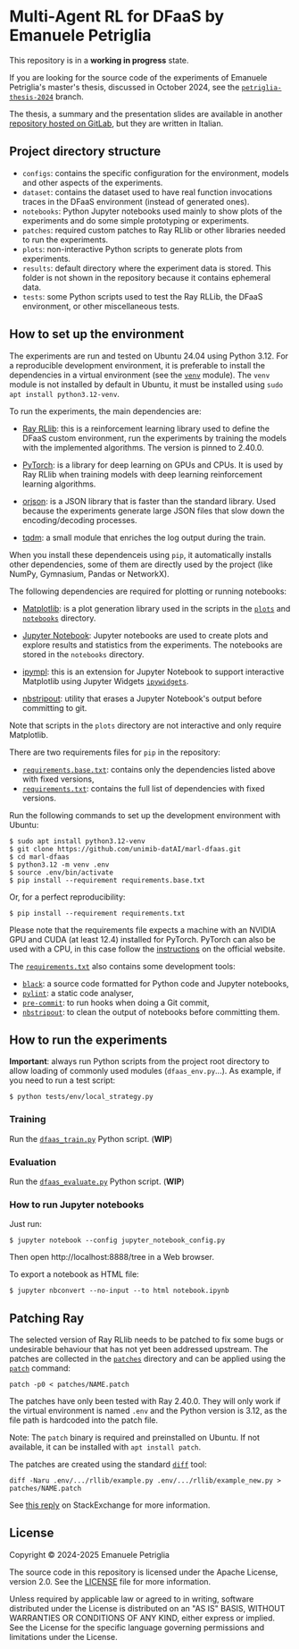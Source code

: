 # Multi-Agent RL for DFaaS by Emanuele Petriglia

This repository is in a **working in progress** state.

If you are looking for the source code of the experiments of Emanuele
Petriglia's master's thesis, discussed in October 2024, see the
[`petriglia-thesis-2024`](https://github.com/unimib-datAI/marl-dfaas/tree/petriglia-thesis-2024)
branch.

The thesis, a summary and the presentation slides are available in another
[repository hosted on GitLab](https://gitlab.com/ema-pe/master-degree-thesis),
but they are written in Italian.

## Project directory structure

* `configs`: contains the specific configuration for the environment, models and
  other aspects of the experiments.
* `dataset`: contains the dataset used to have real function invocations traces
  in the DFaaS environment (instead of generated ones).
* `notebooks`: Python Jupyter notebooks used mainly to show plots of the
  experiments and do some simple prototyping or experiments.
* `patches`: required custom patches to Ray RLlib or other libraries needed to
  run the experiments.
* `plots`: non-interactive Python scripts to generate plots from experiments.
* `results`: default directory where the experiment data is stored. This folder
  is not shown in the repository because it contains ephemeral data.
* `tests`: some Python scripts used to test the Ray RLLib, the DFaaS
  environment, or other miscellaneous tests.

## How to set up the environment

The experiments are run and tested on Ubuntu 24.04 using Python 3.12. For a
reproducible development environment, it is preferable to install the
dependencies in a virtual environment (see the
[`venv`](https://docs.python.org/3.12/library/venv.html) module). The `venv`
module is not installed by default in Ubuntu, it must be installed using `sudo
apt install python3.12-venv`.

To run the experiments, the main dependencies are:

* [Ray RLlib](https://docs.ray.io/en/releases-2.40.0/rllib/):
  this is a reinforcement learning library used to define the DFaaS custom
  environment, run the experiments by training the models with the implemented
  algorithms. The version is pinned to 2.40.0.

* [PyTorch](https://pytorch.org/docs/2.5/): is a library for deep learning on
  GPUs and CPUs. It is used by Ray RLlib when training models with deep learning
  reinforcement learning algorithms.

* [orjson](https://pypi.org/project/orjson/): is a JSON library that is faster
  than the standard library. Used because the experiments generate large JSON
  files that slow down the encoding/decoding processes.

* [tqdm](https://pypi.org/project/tqdm/): a small module that enriches the log
  output during the train.

When you install these dependenceis using `pip`, it automatically installs other
dependencies, some of them are directly used by the project (like NumPy,
Gymnasium, Pandas or NetworkX).

The following dependencies are required for plotting or running notebooks:

* [Matplotlib](https://matplotlib.org/): is a plot generation library used in
  the scripts in the [`plots`](plots) and [`notebooks`](notebooks) directory.

* [Jupyter Notebook](https://jupyter-notebook.readthedocs.io/en/v7.3.2/):
  Jupyter notebooks are used to create plots and explore results and statistics
  from the experiments. The notebooks are stored in the `notebooks` directory. 

* [ipympl](https://matplotlib.org/ipympl/): this is an extension for Jupyter
  Notebook to support interactive Matplotlib using Jupyter Widgets
  [`ipywidgets`](https://ipywidgets.readthedocs.io/en/latest/index.html#).

* [nbstripout](https://pypi.org/project/nbstripout/): utility that erases a
  Jupyter Notebook's output before committing to git.

Note that scripts in the `plots` directory are not interactive and only require
Matplotlib.

There are two requirements files for `pip` in the repository:

* [`requirements.base.txt`](requirements.base.txt): contains only the
  dependencies listed above with fixed versions,
* [`requirements.txt`](requirements.txt): contains the full list of dependencies
  with fixed versions.

Run the following commands to set up the development environment with Ubuntu:

```
$ sudo apt install python3.12-venv
$ git clone https://github.com/unimib-datAI/marl-dfaas.git
$ cd marl-dfaas
$ python3.12 -m venv .env
$ source .env/bin/activate
$ pip install --requirement requirements.base.txt
```

Or, for a perfect reproducibility:

    $ pip install --requirement requirements.txt

Please note that the requirements file expects a machine with an NVIDIA GPU and
CUDA (at least 12.4) installed for PyTorch. PyTorch can also be used with a CPU,
in this case follow the [instructions](https://pytorch.org/get-started/locally/)
on the official website.

The [`requirements.txt`](requirements.txt) also contains some development tools:

* [`black`](https://black.readthedocs.io): a source code formatted for Python
  code and Jupyter notebooks,
* [`pylint`](https://pylint.readthedocs.io/en/latest/index.html): a static code
  analyser,
* [`pre-commit`](https://pre-commit.com): to run hooks when doing a Git commit,
* [`nbstripout`](https://github.com/kynan/nbstripout): to clean the output of
  notebooks before committing them.

## How to run the experiments

**Important**: always run Python scripts from the project root directory to
allow loading of commonly used modules (`dfaas_env.py`...). As example, if you
need to run a test script:

    $ python tests/env/local_strategy.py

### Training

Run the [`dfaas_train.py`](dfaas_train.py) Python script. (**WIP**)

### Evaluation

Run the [`dfaas_evaluate.py`](dfaas_evaluate_ppo.py) Python script. (**WIP**)

### How to run Jupyter notebooks

Just run:

    $ jupyter notebook --config jupyter_notebook_config.py

Then open http://localhost:8888/tree in a Web browser.

To export a notebook as HTML file:

    $ jupyter nbconvert --no-input --to html notebook.ipynb

## Patching Ray

The selected version of Ray RLlib needs to be patched to fix some bugs or
undesirable behaviour that has not yet been addressed upstream. The patches are
collected in the [`patches`](patches) directory and can be applied using the
[`patch`](https://www.man7.org/linux/man-pages/man1/patch.1.html) command:

    patch -p0 < patches/NAME.patch

The patches have only been tested with Ray 2.40.0. They will only work if the
virtual environment is named `.env` and the Python version is 3.12, as the file
path is hardcoded into the patch file.

Note: The `patch` binary is required and preinstalled on Ubuntu. If not
available, it can be installed with `apt install patch`.

The patches are created using the standard
[`diff`](https://www.man7.org/linux/man-pages/man1/diff.1.html) tool:

    diff -Naru .env/.../rllib/example.py .env/.../rllib/example_new.py > patches/NAME.patch

See [this reply](https://unix.stackexchange.com/a/162146) on StackExchange for
more information.

## License

Copyright © 2024-2025 Emanuele Petriglia

The source code in this repository is licensed under the Apache License,
version 2.0. See the [LICENSE](LICENSE) file for more information.

Unless required by applicable law or agreed to in writing, software distributed
under the License is distributed on an "AS IS" BASIS, WITHOUT WARRANTIES OR
CONDITIONS OF ANY KIND, either express or implied.  See the License for the
specific language governing permissions and limitations under the License.
